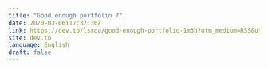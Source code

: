 ```yaml
---
title: "Good enough portfolio ?"
date: 2020-03-06T17:32:30Z
link: https://dev.to/lsroa/good-enough-portfolio-1m3h?utm_medium=RSS&utm_source=news.12bit.vn
site: dev.to
language: English
draft: false
---
```

